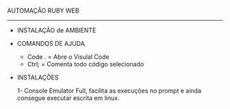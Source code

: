 AUTOMAÇÃO RUBY WEB

---
* INSTALAÇÃO de AMBIENTE


* COMANDOS DE AJUDA

    * Code . = Abre o Visulal Code
    * Ctrl; = Comenta todo código selecionado

* INSTALAÇÔES

    1- Console Emulator Full, facilita as execuções no prompt e ainda consegue executar escrita em linux.

    

